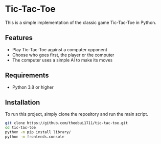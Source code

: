 # Tic-Tac-Toe

This is a simple implementation of the classic game Tic-Tac-Toe in Python.

## Features

- Play Tic-Tac-Toe against a computer opponent
- Choose who goes first, the player or the computer
- The computer uses a simple AI to make its moves

## Requirements

- Python 3.8 or higher

## Installation

To run this project, simply clone the repository and run the main script.

```bash
git clone https://github.com/theobui1711/tic-tac-toe.git
cd tic-tac-toe
python -m pip install library/
python -m frontends.console
```